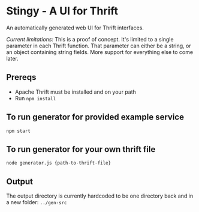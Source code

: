 # Stingy - A UI for Thrift

An automatically generated web UI for Thrift interfaces.

_Current limitations:_
This is a proof of concept. It's limited to a single parameter in each Thrift function.
That parameter can either be a string, or an object containing string fields. More
support for everything else to come later.

## Prereqs

* Apache Thrift must be installed and on your path
* Run `npm install`

## To run generator for provided example service

`npm start`

## To run generator for your own thrift file

`node generator.js {path-to-thrift-file}`

## Output

The output directory is currently hardcoded to be one directory back and in a new folder:
`../gen-src`
